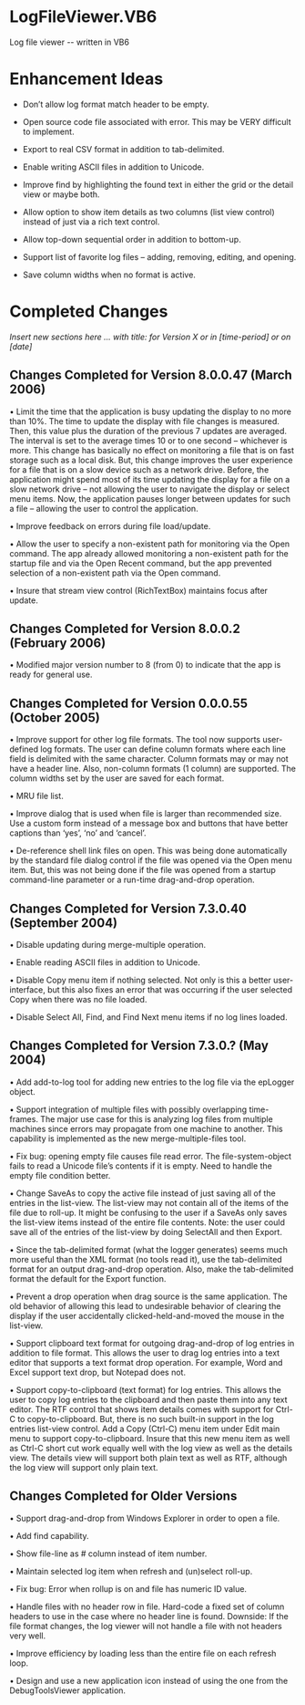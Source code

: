 # LogFileViewer.VB6
Log file viewer -- written in VB6

# Enhancement Ideas

*	Don’t allow log format match header to be empty.

*	Open source code file associated with error.  This may be VERY difficult to implement.

*	Export to real CSV format in addition to tab-delimited.

*	Enable writing ASCII files in addition to Unicode.

*	Improve find by highlighting the found text in either the grid or the detail view or maybe both.

*	Allow option to show item details as two columns (list view control) instead of just via a rich text control.

*	Allow top-down sequential order in addition to bottom-up.

*	Support list of favorite log files – adding, removing, editing, and opening.

*	Save column widths when no format is active.

# Completed Changes 

*Insert new sections here ... with title: for Version X or in [time-period] or on [date]*

## Changes Completed for Version 8.0.0.47 (March 2006)

•	Limit the time that the application is busy updating the display to no more than 10%.  The time to update the display with file changes is measured.  Then, this value plus the duration of the previous 7 updates are averaged.  The interval is set to the average times 10 or to one second – whichever is more.  This change has basically no effect on monitoring a file that is on fast storage such as a local disk.  But, this change improves the user experience for a file that is on a slow device such as a network drive.  Before, the application might spend most of its time updating the display for a file on a slow network drive – not allowing the user to navigate the display or select menu items.  Now, the application pauses longer between updates for such a file – allowing the user to control the application.

•	Improve feedback on errors during file load/update.

•	Allow the user to specify a non-existent path for monitoring via the Open command.  The app already allowed monitoring a non-existent path for the startup file and via the Open Recent command, but the app prevented selection of a non-existent path via the Open command.

•	Insure that stream view control (RichTextBox) maintains focus after update.

## Changes Completed for Version 8.0.0.2 (February 2006)

•	Modified major version number to 8 (from 0) to indicate that the app is ready for general use.

## Changes Completed for Version 0.0.0.55 (October 2005)

•	Improve support for other log file formats.  The tool now supports user-defined log formats.  The user can 
define column formats where each line field is delimited with the same character.  Column formats may or may
not have a header line.  Also, non-column formats (1 column) are supported.  The column widths set by the user
are saved for each format.

•	MRU file list.

•	Improve dialog that is used when file is larger than recommended size.  Use a custom form instead of a message box and buttons that have better captions than ‘yes’, ‘no’ and ‘cancel’.

•	De-reference shell link files on open.  This was being done automatically by the standard file dialog control if the file was opened via the Open menu item.  But, this was not being done if the file was opened from a startup command-line parameter or a run-time drag-and-drop operation.

## Changes Completed for Version 7.3.0.40 (September 2004)

•	Disable updating during merge-multiple operation.

•	Enable reading ASCII files in addition to Unicode.

•	Disable Copy menu item if nothing selected.  Not only is this a better user-interface, but this also fixes an error that was occurring if the user selected Copy when there was no file loaded.

•	Disable Select All, Find, and Find Next menu items if no log lines loaded.

## Changes Completed for Version 7.3.0.? (May 2004)

•	Add add-to-log tool for adding new entries to the log file via the epLogger object.

•	Support integration of multiple files with possibly overlapping time-frames.  The major use case for this is analyzing log files from multiple machines since errors may propagate from one machine to another.  This capability is implemented as the new merge-multiple-files tool.

•	Fix bug: opening empty file causes file read error.  The file-system-object fails to read a Unicode file’s contents if it is empty.  Need to handle the empty file condition better.

•	Change SaveAs to copy the active file instead of just saving all of the entries in the list-view.  The list-view may not contain all of the items of the file due to roll-up.  It might be confusing to the user if a SaveAs only saves the list-view items instead of the entire file contents.  Note: the user could save all of the entries of the list-view by doing SelectAll and then Export.  

•	Since the tab-delimited format (what the logger generates) seems much more useful than the XML format (no tools read it), use the tab-delimited format for an output drag-and-drop operation.  Also, make the tab-delimited format the default for the Export function.

•	Prevent a drop operation when drag source is the same application.  The old behavior of allowing this lead to undesirable behavior of clearing the display if the user accidentally clicked-held-and-moved the mouse in the list-view.

•	Support clipboard text format for outgoing drag-and-drop of log entries in addition to file format.  This allows the user to drag log entries into a text editor that supports a text format drop operation.  For example, Word and Excel support text drop, but Notepad does not.

•	Support copy-to-clipboard (text format) for log entries.  This allows the user to copy log entries to the clipboard and then paste them into any text editor.  The RTF control that shows item details comes with support for Ctrl-C to copy-to-clipboard. But, there is no such built-in support in the log entries list-view control.  Add a Copy (Ctrl-C) menu item under Edit main menu to support copy-to-clipboard.  Insure that this new menu item as well as Ctrl-C short cut work equally well with the log view as well as the details view.  The details view will support both plain text as well as RTF, although the log view will support only plain text.

## Changes Completed for Older Versions

•	Support drag-and-drop from Windows Explorer in order to open a file.

•	Add find capability.

•	Show file-line as # column instead of item number.

•	Maintain selected log item when refresh and (un)select roll-up.

•	Fix bug: Error when rollup is on and file has numeric ID value.

•	Handle files with no header row in file.  Hard-code a fixed set of column headers to use in the case where no header line is found.  Downside: If the file format changes, the log viewer will not handle a file with not headers very well.

•	Improve efficiency by loading less than the entire file on each refresh loop.

•	Design and use a new application icon instead of using the one from the DebugToolsViewer application.
